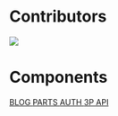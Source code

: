 # Contributors 

<a href="https://github.com/Computerizer/BACKEND/graphs/contributors">
  <img src="https://contrib.rocks/image?repo=Computerizer/BACKEND" />
</a>

# Components

<a href='https://github.com/Computerizer/BACKEND/tree/main/Computerizer/Blog'> BLOG </a>
<a href='https://github.com/Computerizer/BACKEND/tree/main/Computerizer/Parts'> PARTS </a>
<a href='https://github.com/Computerizer/BACKEND/tree/main/Computerizer/Oauth'> AUTH </a>
<a href='https://github.com/Computerizer/BACKEND/tree/main/Computerizer/TPA'> 3P API </a>


